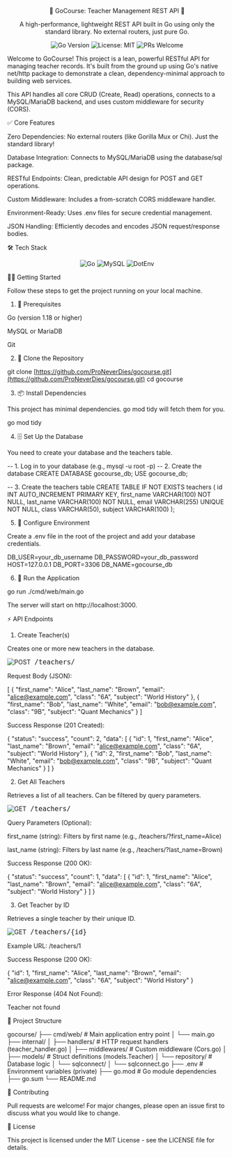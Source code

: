 <div align="center">

🚀 GoCourse: Teacher Management REST API 🚀

A high-performance, lightweight REST API built in Go using only the standard library. No external routers, just pure Go.

</div>

<p align="center">
<img src="https://www.google.com/search?q=https://img.shields.io/badge/Go-1.18%252B-blue.svg%3Fstyle%3Dfor-the-badge%26logo%3Dgo" alt="Go Version">
<img src="https://www.google.com/search?q=https://img.shields.io/badge/License-MIT-yellow.svg%3Fstyle%3Dfor-the-badge" alt="License: MIT">
<img src="https://www.google.com/search?q=https://img.shields.io/badge/PRs-Welcome-brightgreen.svg%3Fstyle%3Dfor-the-badge" alt="PRs Welcome">
</p>

Welcome to GoCourse! This project is a lean, powerful RESTful API for managing teacher records. It's built from the ground up using Go's native net/http package to demonstrate a clean, dependency-minimal approach to building web services.

This API handles all core CRUD (Create, Read) operations, connects to a MySQL/MariaDB backend, and uses custom middleware for security (CORS).

✅ Core Features

Zero Dependencies: No external routers (like Gorilla Mux or Chi). Just the standard library!

Database Integration: Connects to MySQL/MariaDB using the database/sql package.

RESTful Endpoints: Clean, predictable API design for POST and GET operations.

Custom Middleware: Includes a from-scratch CORS middleware handler.

Environment-Ready: Uses .env files for secure credential management.

JSON Handling: Efficiently decodes and encodes JSON request/response bodies.

🛠️ Tech Stack

<p align="center">
<img src="https://www.google.com/search?q=https://img.shields.io/badge/Go-00ADD8%3Fstyle%3Dfor-the-badge%26logo%3Dgo%26logoColor%3Dwhite" alt="Go">
<img src="https://img.shields.io/badge/MySQL-4479A1?style=for-the-badge&logo=mysql&logoColor=white" alt="MySQL">
<img src="https://www.google.com/search?q=https://img.shields.io/badge/.env-ECD53F%3Fstyle%3Dfor-the-badge%26logo%3Ddotenv%26logoColor%3Dblack" alt="DotEnv">
</p>

🏃‍♂️ Getting Started

Follow these steps to get the project running on your local machine.

1. 🔌 Prerequisites

Go (version 1.18 or higher)

MySQL or MariaDB

Git

2. 📂 Clone the Repository

git clone [https://github.com/ProNeverDies/gocourse.git](https://github.com/ProNeverDies/gocourse.git)
cd gocourse


3. 📦 Install Dependencies

This project has minimal dependencies. go mod tidy will fetch them for you.

go mod tidy


4. 🗄️ Set Up the Database

You need to create your database and the teachers table.

-- 1. Log in to your database (e.g., mysql -u root -p)
-- 2. Create the database
CREATE DATABASE gocourse_db;
USE gocourse_db;

-- 3. Create the teachers table
CREATE TABLE IF NOT EXISTS teachers (
    id INT AUTO_INCREMENT PRIMARY KEY,
    first_name VARCHAR(100) NOT NULL,
    last_name VARCHAR(100) NOT NULL,
    email VARCHAR(255) UNIQUE NOT NULL,
    class VARCHAR(50),
    subject VARCHAR(100)
);


5. 🔑 Configure Environment

Create a .env file in the root of the project and add your database credentials.

DB_USER=your_db_username
DB_PASSWORD=your_db_password
HOST=127.0.0.1
DB_PORT=3306
DB_NAME=gocourse_db


6. 🚀 Run the Application

go run ./cmd/web/main.go


The server will start on http://localhost:3000.

⚡️ API Endpoints

1. Create Teacher(s)

Creates one or more new teachers in the database.

<p>
<img src="https://www.google.com/search?q=https://img.shields.io/badge/POST-success%3Fstyle%3Dfor-the-badge" alt="POST">
<code style="font-size: 1.1em; padding: 5px; border-radius: 5px;">/teachers/</code>
</p>

Request Body (JSON):

[
    {
        "first_name": "Alice",
        "last_name": "Brown",
        "email": "alice@example.com",
        "class": "6A",
        "subject": "World History"
    },
    {
        "first_name": "Bob",
        "last_name": "White",
        "email": "bob@example.com",
        "class": "9B",
        "subject": "Quant Mechanics"
    }
]


Success Response (201 Created):

{
    "status": "success",
    "count": 2,
    "data": [
        {
            "id": 1,
            "first_name": "Alice",
            "last_name": "Brown",
            "email": "alice@example.com",
            "class": "6A",
            "subject": "World History"
        },
        {
            "id": 2,
            "first_name": "Bob",
            "last_name": "White",
            "email": "bob@example.com",
            "class": "9B",
            "subject": "Quant Mechanics"
        }
    ]
}


2. Get All Teachers

Retrieves a list of all teachers. Can be filtered by query parameters.

<p>
<img src="https://www.google.com/search?q=https://img.shields.io/badge/GET-blue%3Fstyle%3Dfor-the-badge" alt="GET">
<code style="font-size: 1.1em; padding: 5px; border-radius: 5px;">/teachers/</code>
</p>

Query Parameters (Optional):

first_name (string): Filters by first name (e.g., /teachers/?first_name=Alice)

last_name (string): Filters by last name (e.g., /teachers/?last_name=Brown)

Success Response (200 OK):

{
    "status": "success",
    "count": 1,
    "data": [
        {
            "id": 1,
            "first_name": "Alice",
            "last_name": "Brown",
            "email": "alice@example.com",
            "class": "6A",
            "subject": "World History"
        }
    ]
}


3. Get Teacher by ID

Retrieves a single teacher by their unique ID.

<p>
<img src="https://www.google.com/search?q=https://img.shields.io/badge/GET-blue%3Fstyle%3Dfor-the-badge" alt="GET">
<code style="font-size: 1.1em; padding: 5px; border-radius: 5px;">/teachers/{id}</code>
</p>

Example URL:
/teachers/1

Success Response (200 OK):

{
    "id": 1,
    "first_name": "Alice",
    "last_name": "Brown",
    "email": "alice@example.com",
    "class": "6A",
    "subject": "World History"
}


Error Response (404 Not Found):

Teacher not found


📂 Project Structure

gocourse/
├── cmd/web/            # Main application entry point
│   └── main.go
├── internal/
│   ├── handlers/       # HTTP request handlers (teacher_handler.go)
│   ├── middlewares/    # Custom middleware (Cors.go)
│   ├── models/         # Struct definitions (models.Teacher)
│   └── repository/     # Database logic
│       └── sqlconnect/
│           └── sqlconnect.go
├── .env                # Environment variables (private)
├── go.mod              # Go module dependencies
├── go.sum
└── README.md


🤝 Contributing

Pull requests are welcome! For major changes, please open an issue first to discuss what you would like to change.

📜 License

This project is licensed under the MIT License - see the LICENSE file for details.
